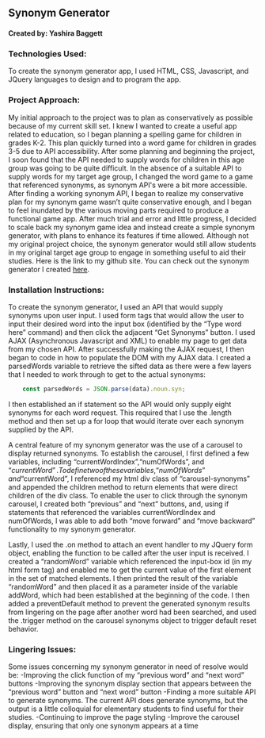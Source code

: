 
## Synonym Generator

#### Created by: Yashira Baggett


### Technologies Used:
To create the synonym generator app, I used HTML, CSS, Javascript, and JQuery languages to design and to program the app.

### Project Approach:

My initial approach to the project was to plan as conservatively as possible because of my current skill set. I knew I wanted to create a useful app related to education, so I began planning a spelling game for children in grades K-2. This plan quickly turned into a word game for children in grades 3-5 due to API accessibility. After some planning and beginning the project, I soon found that the API needed to supply words for children in this age group was going to be quite difficult. In the absence of a suitable API to supply words for my target age group, I changed the word game to a game that referenced synonyms, as synonym API's were a bit more accessible. After finding a working synonym API, I began to realize my conservative plan for my synonym game wasn’t quite conservative enough, and I began to feel inundated by the various moving parts required to produce a functional game app. After much trial and error and little progress, I decided to scale back my synonym game idea and instead create a simple synonym generator, with plans to enhance its features if time allowed. Although not my original project choice, the synonym generator would still allow students in my original target age group to engage in something useful to aid their studies.
Here is the link to my github site. You can check out the synonym generator I created [here](https://github.com/yashira85/yashira85.github.io).

### Installation Instructions:

To create the synonym generator, I used an API that would supply synonyms upon user input. I used form tags that would allow the user to input their desired word into the input box (identified by the “Type word here” command) and then click the adjacent “Get Synonyms” button. I used AJAX (Asynchronous Javascript and XML) to enable my page to get data from my chosen API. After successfully making the AJAX request, I then began to code in how to populate the DOM with my AJAX data. I created a parsedWords variable to retrieve the sifted data as there were a few layers that I needed to work through to get to the actual synonyms:
```javascript
	const parsedWords = JSON.parse(data).noun.syn;
  ```
I then established an if statement so the API would only supply eight synonyms for each word request. This required that I use the .length method and then set up a for loop that would iterate over each synonym supplied by the API.

A central feature of my synonym generator was the use of a carousel to display returned synonyms. To establish the carousel, I first defined a few variables, including “currentWordIndex”,“numOfWords”, and “$currentWord”. To define two of these variables, “numOfWords” and “$currentWord”, I referenced my html div class of “carousel-synonyms” and appended the children method to return elements that were direct children of the div class. To enable the user to click through the synonym carousel, I created both “previous” and “next” buttons, and, using if statements that referenced the variables currentWordIndex and numOfWords, I was able to add both “move forward” and “move backward” functionality to my synonym generator.

Lastly, I used the .on method to attach an event handler to my JQuery form object, enabling the function to be called after the user input is received. I created a “randomWord” variable which referenced the input-box id (in my html form tag) and enabled me to get the current value of the first element in the set of matched elements. I then printed the result of the variable “randomWord” and then placed it as a parameter inside of the variable addWord, which had been established at the beginning of the code. I then added a preventDefault method to prevent the generated synonym results from lingering on the page after another word had been searched, and used the .trigger method on the carousel synonyms object to trigger default reset behavior.

### Lingering Issues:

Some issues concerning my synonym generator in need of resolve would be:
-Improving the click function of my “previous word” and “next word” buttons
-Improving the synonym display section that appears between the “previous word” button and “next word” button
-Finding a more suitable API to generate synonyms. The current API does generate synonyms, but the output is a little colloquial for elementary students to find useful for their studies.
-Continuing to improve the page styling
-Improve the carousel display, ensuring that only one synonym appears at a time
